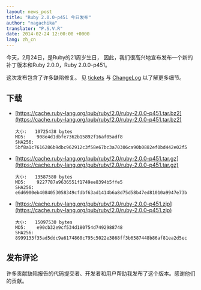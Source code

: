 ```yaml
---
layout: news_post
title: "Ruby 2.0.0-p451 今日发布"
author: "nagachika"
translator: "P.S.V.R"
date: 2014-02-24 12:00:00 +0000
lang: zh_cn
---
```


今天，2月24日，是Ruby的21周岁生日，
因此，我们很高兴地宣布发布一个新的补丁版本和Ruby 2.0.0，Ruby 2.0.0-p451。

这次发布包含了许多缺陷修复。
见 [tickets](https://bugs.ruby-lang.org/projects/ruby-200/issues?set_filter=1&amp;status_id=5)
与 [ChangeLog](https://svn.ruby-lang.org/repos/ruby/tags/v2_0_0_451/ChangeLog)
以了解更多细节。

## 下载

* [https://cache.ruby-lang.org/pub/ruby/2.0/ruby-2.0.0-p451.tar.bz2](https://cache.ruby-lang.org/pub/ruby/2.0/ruby-2.0.0-p451.tar.bz2)

      大小:   10725438 bytes
      MD5:    908e4d1dbfe7362b15892f16af05adf8
      SHA256: 5bf8a1c7616286b9dbc962912c3f58e67bc3a70306ca90b0882ef0bd442e02f5

* [https://cache.ruby-lang.org/pub/ruby/2.0/ruby-2.0.0-p451.tar.gz](https://cache.ruby-lang.org/pub/ruby/2.0/ruby-2.0.0-p451.tar.gz)

      大小:   13587580 bytes
      MD5:    9227787a9636551f1749ee8394b5ffe5
      SHA256: e6d6900eb4084053058349cfdbf63ad1414b6a8d75d58b47ed81010a9947e73b

* [https://cache.ruby-lang.org/pub/ruby/2.0/ruby-2.0.0-p451.zip](https://cache.ruby-lang.org/pub/ruby/2.0/ruby-2.0.0-p451.zip)

      大小:   15097530 bytes
      MD5:    e90cb32e9cf534d180754d7492988748
      SHA256: 8999133f35ad5ddc9a6174860c795c5022e3868ff3b6587448b86af81ea2d5ec

## 发布评论

许多贡献缺陷报告的代码提交者、开发者和用户帮助我发布了这个版本。感谢他们的贡献。